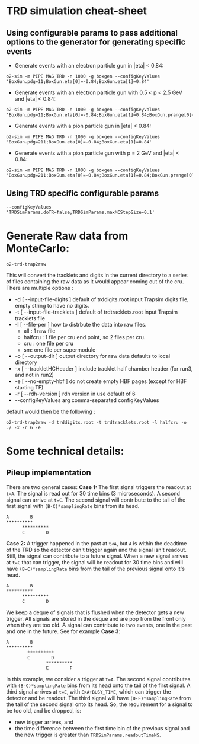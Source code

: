 <!-- doxy
\page refDetectorsTRDsimulation simulation
/doxy -->

# TRD simulation cheat-sheet
## Using configurable params to pass additional options to the generator for generating specific events
- Generate events with an electron particle gun in |eta| < 0.84:
```
o2-sim -m PIPE MAG TRD -n 1000 -g boxgen --configKeyValues 'BoxGun.pdg=11;BoxGun.eta[0]=-0.84;BoxGun.eta[1]=0.84'
```
- Generate events with an electron particle gun with 0.5 < p < 2.5 GeV and |eta| < 0.84:
```
o2-sim -m PIPE MAG TRD -n 1000 -g boxgen --configKeyValues 'BoxGun.pdg=11;BoxGun.eta[0]=-0.84;BoxGun.eta[1]=0.84;BoxGun.prange[0]=0.5;BoxGun.prange[1]=2.5'
```
- Generate events with a pion particle gun in |eta| < 0.84:
```
o2-sim -m PIPE MAG TRD -n 1000 -g boxgen --configKeyValues 'BoxGun.pdg=211;BoxGun.eta[0]=-0.84;BoxGun.eta[1]=0.84'
```
- Generate events with a pion particle gun with p = 2 GeV and |eta| < 0.84:
```
o2-sim -m PIPE MAG TRD -n 1000 -g boxgen --configKeyValues 'BoxGun.pdg=211;BoxGun.eta[0]=-0.84;BoxGun.eta[1]=0.84;BoxGun.prange[0]=2;BoxGun.prange[1]=2'
```
## Using TRD specific configurable params
```
--configKeyValues 'TRDSimParams.doTR=false;TRDSimParams.maxMCStepSize=0.1'
```

# Generate Raw data from MonteCarlo:

```
o2-trd-trap2raw
```
This will convert the tracklets and digits in the current directory to a series of files containing the raw data as it would appear coming out of the cru.
There are multiple options :
- -d [ --input-file-digits ] default of trddigits.root
                                        input Trapsim digits file, empty string to have no digits.
- -t [ --input-file-tracklets ] default of trdtracklets.root
                                        input Trapsim tracklets file
-   -l [ --file-per ] how to distrbute the data into raw files.
    - all : 1 raw file
    - halfcru : 1 file per cru end point, so 2 files per cru.
    - cru : one file per cru
    - sm: one file per supermodule
-  -o [ --output-dir ]  output directory for raw data defaults to local directory
-  -x [ --trackletHCHeader ] include tracklet half chamber header (for run3, and not in run2)
-  -e [ --no-empty-hbf ] do not create empty HBF pages (except for HBF starting TF)
-  -r [ --rdh-version ] rdh version in use default of 6
-  --configKeyValues arg                 comma-separated configKeyValues

default would then be the following :
```
o2-trd-trap2raw -d trddigits.root -t trdtracklets.root -l halfcru -o ./ -x -r 6 -e
```

# Some technical details:
## Pileup implementation
There are two general cases:
**Case 1:** The first signal triggers the readout at `t=A`. The signal is read out for 30 time bins (3 microseconds). A second signal can arrive at `t=C`. The second signal will contribute to the tail of the first signal with `(B-C)*samplingRate` bins from its head.
```
A        B
**********
      **********
      C        D
```
**Case 2:** A trigger happened in the past at `t<A`, but `A` is within the deadtime of the TRD so the detector can't trigger again and the signal isn't readout. Still, the signal can contribute to a future signal. When a new signal arrives at `t=C` that can trigger, the signal will be readout for 30 time bins and will have `(B-C)*samplingRate` bins from the tail of the previous signal onto it's head.
```
A        B
**********
      **********
      C        D
```
We keep a deque of signals that is flushed when the detector gets a new trigger. All signals are stored in the deque and are pop from the front only when they are too old. A signal can contribute to two events, one in the past and one in the future. See for example **Case 3**:
```
A        B
**********
        **********
        C        D
               **********
               E        F
```
In this example, we consider a trigger at `t=A`. The second signal contributes with `(B-C)*samplingRate` bins from its head onto the tail of the first signal. A third signal arrives at `t=E`, with `E>A+BUSY_TIME`, which can trigger the detector and be readout. The third signal will have `(D-E)*samplingRate` from the tail of the second signal onto its head. So, the requirement for a signal to be too old, and be dropped, is:
- new trigger arrives, and
- the time difference between the first time bin of the previous signal and the new trigger is greater than `TRDSimParams.readoutTimeNS`.
